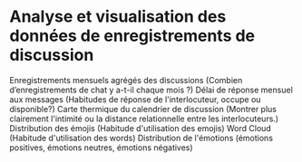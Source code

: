 # Analyse et visualisation des données de enregistrements de discussion
Enregistrements mensuels agrégés des discussions (Combien d’enregistrements de chat y a-t-il chaque mois ?)
Délai de réponse mensuel aux messages (Habitudes de réponse de l'interlocuteur, occupe ou disponible?)
Carte thermique du calendrier de discussion (Montrer plus clairement l'intimité ou la distance relationnelle entre les interlocuteurs.)
Distribution des émojis (Habitude d'utilisation des emojis)
Word Cloud (Habitude d'utilisation des words)
Distribution de l'émotions (émotions positives, émotions neutres, émotions négatives)

